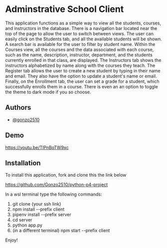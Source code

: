 
# Adminstrative School Client

This application functions as a simple way to view all the students, courses, and instructors in the database. There is a navigation bar located near the top of the page to allow the user to switch between views. The user can easily click on the Students tab, and all the available students will be shown. A search bar is available for the user to filter by student name. Within the Courses view, all the courses and the data associated with each course, such as the name, description, instructor, department, and the students currently enrolled in that class, are displayed. The Instructors tab shows the instructors alphabetized by name along with the courses they teach. The Register tab allows the user to create a new student by typing in their name and email. They also have the option to update a student's name or email. Finally, on the Enrollment tab, the user can set a grade for a student, which successfully enrolls them in a course. There is even an an option to toggle the theme to dark mode if you so choose. 
## Authors

- [@gonzo2510](https://www.github.com/gonzo2510)


## Demo

https://youtu.be/TlPnBoTW9xc


## Installation

To install this application, fork and clone this the link below

https://github.com/Gonzo2510/python-p4-project

In a wsl terminal type the following commands: 
1. git clone {your ssh link}
2. npm install --prefix client
3. pipenv install --prefix server
4. cd server
5. python app.py 
5. (in a different terminal) npm start --prefix client

Enjoy!

    
